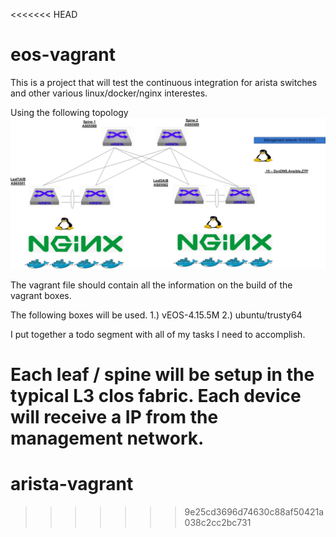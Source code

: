 <<<<<<< HEAD
# eos-vagrant

This is a project that will test the continuous integration for arista switches and other various linux/docker/nginx interestes.

Using the following topology
![alt tag](https://github.com/burnyd/arista-vagrant/blob/master/arista-vagrant.jpg)

The vagrant file should contain all the information on the build of the vagrant boxes.

The following boxes will be used.
1.) vEOS-4.15.5M 
2.) ubuntu/trusty64

I put together a todo segment with all of my tasks I need to accomplish.

Each leaf / spine will be setup in the typical L3 clos fabric.
Each device will receive a IP from the management network.
=======
# arista-vagrant
>>>>>>> 9e25cd3696d74630c88af50421a038c2cc2bc731
